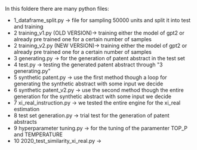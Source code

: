 In this foldere there are many python files:
* 1_dataframe_split.py -> file for sampling 50000 units and split it into test and training
* 2 training_v1.py (OLD VERSION)-> training either the model of gpt2 or already pre trained one for a certain number of samples 
* 2 training_v2.py (NEW VERSION)-> training either the model of gpt2 or already pre trained one for a certain number of samples
* 3 generating.py -> for the generation of patent abstract in the test set
* 4 test.py -> testing the generated patent abstract through "3 generating.py"
* 5 synthetic patent.py -> use the first method though a loop for generating the synthetic abstract with some input we decide
* 6 synthetic patent_v2.py -> use the second method though the entire generation for the synthetic abstract with some input we decide
* 7 xi_real_instruction.py -> we tested the entire engine for the xi_real estimation
* 8 test set generation.py -> trial test for the generation of patent abstracts
* 9 hyperparameter tuning.py -> for the tuning of the paramenter TOP_P and TEMPERATURE
* 10 2020_test_similarity_xi_real.py -> 
